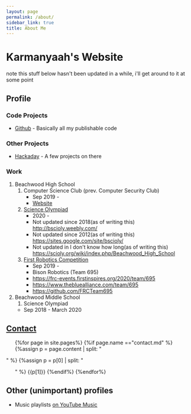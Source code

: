 ```yaml
---
layout: page
permalink: /about/
sidebar_link: true
title: About Me
---
```


# Karmanyaah's Website

note this stuff below hasn't been updated in a while, i'll get around to it at some point
## Profile

### Code Projects

* [Github](https://github.com/karmanyaahm) -  Basically all my publishable code

### Other Projects

* [Hackaday](https://hackaday.io/karmanyaahm) - A few projects on there

### Work

1. Beachwood High School
   1. Computer Science Club (prev. Computer Security Club)
      * Sep 2019 -
      * [Website](https://bhscomputerscienceclub.github.io)
   2. [Science Olympiad](https://www.soinc.org/)
      * 2020 -
      * Not updated since 2018(as of writing this) <http://bscioly.weebly.com/>
      * Not updated since 2012(as of writing this) <https://sites.google.com/site/bscioly/>
      * Not updated in I don't know how long(as of writing this) <https://scioly.org/wiki/index.php/Beachwood_High_School>
   3. [First Robotics Competition](https://www.firstinspires.org/robotics/frc)
      * Sep 2019 -
      * Bison Robotics (Team 695)
      * <https://frc-events.firstinspires.org/2020/team/695>
      * <https://www.thebluealliance.com/team/695>
      * <https://github.com/FRCTeam695>
2. Beachwood Middle School
   1. Science Olympiad
     * Sep 2018 - March 2020

## [Contact](/contact/)

<ul>
{%for page in site.pages%}
   {%if page.name =="contact.md" %}
      {%assign p = page.content | split: "</ul>" %}
      {%assign p = p[0] | split: "<ul>" %}
      {{p[1]}}
   {%endif%}
{%endfor%}
</ul>

## Other (unimportant) profiles

* Music playlists [on YouTube Music](https://music.youtube.com/browse/UCiBpDtvo8GthIt7cXcR5Gqw)
